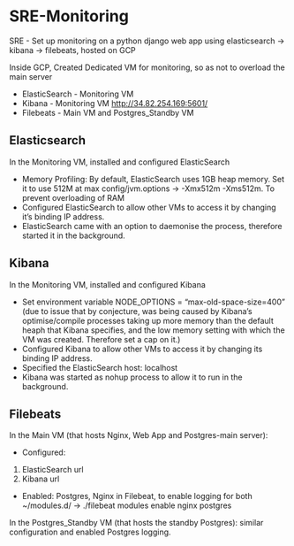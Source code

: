# SRE-Monitoring
SRE - Set up monitoring on a python django web app using elasticsearch -> kibana -> filebeats, hosted on GCP

Inside GCP, Created Dedicated VM for monitoring, so as not to overload the main server
- ElasticSearch - Monitoring VM
- Kibana - Monitoring VM http://34.82.254.169:5601/
- Filebeats - Main VM and Postgres_Standby VM

## Elasticsearch ##
In the Monitoring VM, installed and configured ElasticSearch
- Memory Profiling: By default, ElasticSearch uses 1GB heap memory. Set it to use 512M at max config/jvm.options -> -Xmx512m -Xms512m. To prevent overloading of RAM
- Configured ElasticSearch to allow other VMs to access it by changing it’s binding IP address.
- ElasticSearch came with an option to daemonise the process, therefore started it in the background.

## Kibana ##
In the Monitoring VM, installed and configured Kibana
- Set environment variable NODE_OPTIONS = “max-old-space-size=400” (due to issue that by conjecture, was being caused by Kibana’s optimise/compile processes taking up more memory than the default heaph that Kibana specifies, and the low memory setting with which the VM was created. Therefore set a cap on it.) 
- Configured Kibana to allow other VMs to access it by changing its binding IP address.
- Specified the ElasticSearch host: localhost
- Kibana was started as nohup process to allow it to run in the background.

## Filebeats ##
In the Main VM (that hosts Nginx, Web App and Postgres-main server):
- Configured:
1) ElasticSearch url
2) Kibana url
- Enabled: Postgres, Nginx in Filebeat, to enable logging for both ~/modules.d/ -> ./filebeat modules enable nginx postgres

In the Postgres_Standby VM (that hosts the standby Postgres): similar configuration and enabled Postgres logging.
